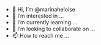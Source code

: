 - 👋 Hi, I’m @marinaheloise
- 👀 I’m interested in ...
- 🌱 I’m currently learning ...
- 💞️ I’m looking to collaborate on ...
- 📫 How to reach me ...

<!---
marinaheloise/marinaheloise is a ✨ special ✨ repository because its `README.md` (this file) appears on your GitHub profile.
You can click the Preview link to take a look at your changes.
--->
